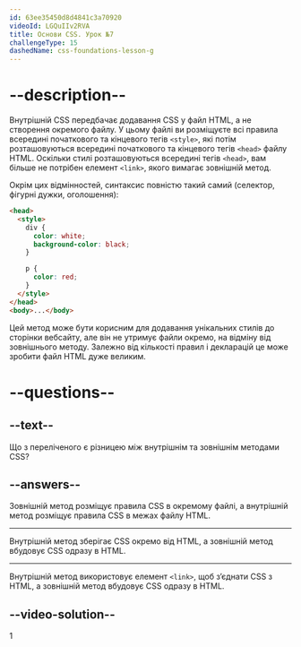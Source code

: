 ```yaml
---
id: 63ee35450d8d4841c3a70920
videoId: LGQuIIv2RVA
title: Основи CSS. Урок №7
challengeType: 15
dashedName: css-foundations-lesson-g
---
```


# --description--

Внутрішній CSS передбачає додавання CSS у файл HTML, а не створення окремого файлу. У цьому файлі ви розміщуєте всі правила всередині початкового та кінцевого тегів `<style>`, які потім розташовуються всередині початкового та кінцевого тегів `<head>` файлу HTML. Оскільки стилі розташовуються всередині тегів `<head>`, вам більше не потрібен елемент `<link>`, якого вимагає зовнішній метод.

Окрім цих відмінностей, синтаксис повністю такий самий (селектор, фігурні дужки, оголошення):

```html
<head>
  <style>
    div {
      color: white;
      background-color: black;
    }

    p {
      color: red;
    }
  </style>
</head>
<body>...</body>
```

Цей метод може бути корисним для додавання унікальних стилів до сторінки вебсайту, але він не утримує файли окремо, на відміну від зовнішнього методу. Залежно від кількості правил і декларацій це може зробити файл HTML дуже великим.

# --questions--

## --text--

Що з переліченого є різницею між внутрішнім та зовнішнім методами CSS?

## --answers--

Зовнішній метод розміщує правила CSS в окремому файлі, а внутрішній метод розміщує правила CSS в межах файлу HTML.

---

Внутрішній метод зберігає CSS окремо від HTML, а зовнішній метод вбудовує CSS одразу в HTML.

---

Внутрішній метод використовує елемент `<link>`, щоб з’єднати CSS з HTML, а зовнішній метод вбудовує CSS одразу в HTML.


## --video-solution--

1
